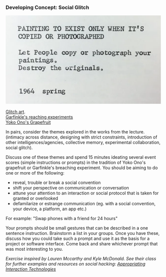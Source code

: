 ### Developing Concept: Social Glitch 

![image](images/yoko.png)

[Glitch art](https://en.wikipedia.org/wiki/Glitch_art).    
[Garfinkle's reaching experiments](https://en.wikipedia.org/wiki/Breaching_experiment)  
[Yoko Ono's Grapefruit](https://en.wikipedia.org/wiki/Grapefruit_(book))    

In pairs, consider the themes explored in the works from the lecture. (intimacy across distance, designing with strict constraints, introduction of other intelligences/agencies, collective memory, experimental collaboration, social glitch).

Discuss one of these themes and spend 15 minutes ideating several event scores (simple instructions or prompts) in the tradition of Yoko Ono's grapefruit or Garfinkle's breaching experiment. You should be aiming to do one or more of the following: 

* reveal, trouble or break a social convention  
* shift your perspective on communication or conversation  
* attune your attention to an interaction or social protocol that is taken for granted or overlooked    
* defamilarize or estrange communication (eg. with a social convention, your device, a platform, an app etc.) 

For example: 
"Swap phones with a friend for 24 hours"

Your prompts should be small gestures that can be described in a one sentence instruction. Brainstorm a list in your groups. Once you have these, discuss how you could take such a prompt and use it as the basis for a project or software interface. Come back and share whichever prompt that was most interesting to you. 

*Exercise inspired by Lauren Mccarthy and Kyle McDonald. See their class for further examples and resources on social hacking: [Appropriating Interaction Technologies](https://github.com/lmccart/SocialHacking)*
